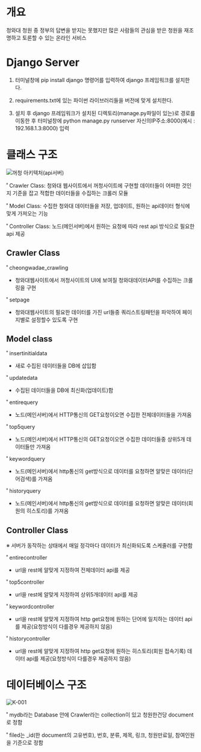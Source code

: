 # 개요

청와대 청원 중 정부의 답변을 받지는 못했지만 많은 사람들의 관심을 받은 청원을 재조명하고 토론할 수 있는 온라인 서비스

# Django Server

1. 터미널창에 pip install django 명령어를 입력하여 django 프레임워크를 설치한다.

2. requirements.txt에 있는 파이썬 라이브러리들을 버전에 맞게 설치한다.

3. 설치 후 django 프레임워크가 설치된 디렉토리(manage.py파일이 있는)로 경로를 이동한 후 터미널창에 python manage.py runserver 자신의IP주소:8000(예시 : 192.168.1.3:8000) 입력

# 클래스 구조
![꺼청 아키텍처(api서버)](https://user-images.githubusercontent.com/41987854/58460233-2d69c880-8168-11e9-99c6-8ca5f9c692fe.jpg)

˚ Crawler Class: 청와대 웹사이트에서 꺼청사이트에 구현할 데이터들이 어떠한 것인지 기준을 잡고 적합한 데이터들을 수집하는 크롤러 모듈

˚ Model Class: 수집한 청와대 데이터들을 저장, 업데이트, 원하는 api데이터 형식에 맞게 가져오는 기능

˚ Controller Class: 노드(메인서버)에서 원하는 요청에 따라 rest api 방식으로 필요한 api 제공

## Crawler Class

˚ cheongwadae_crawling
 - 청와대웹사이트에서 꺼청사이트의 UI에 보여질 청와대데이터API를 수집하는 크롤링을 구현

˚ setpage
 - 청와대웹사이트의 필요한 데이터를 가진 url들중 쿼리스트링패턴을 파악하여 페이지별로 설정할수 있도록 구현

## Model class

˚ insertinitialdata
  - 새로 수집된 데이터들을 DB에 삽입함
  
˚ updatedata
  - 수집된 데이터들을 DB에 최신화(업데이트)함

˚ entirequery
  - 노드(메인서버)에서 HTTP통신의 GET요청이오면 수집한 전체데이터들을 가져옴 
  
˚ top5query
  - 노드(메인서버)에서 HTTP통신의 GET요청이오면 수집한 데이터들중 상위5개 데이터들만 가져옴
  
˚ keywordquery
  - 노드(메인서버)에서 http통신의 get방식으로 데이터를 요청하면 알맞은 데이터(단어검색)를 가져옴 
  
˚ historyquery
  - 노드(메인서버)에서 http통신의 get방식으로 데이터를 요청하면 알맞은 데이터(회원의 히스토리)를 가져옴

## Controller Class

※ 서버가 동작하는 상태에서 매일 정각마다 데이터가 최신화되도록 스케줄러를 구현함

˚ entirecontroller
 - url을 rest에 알맞게 지정하여 전체데이터 api를 제공
 
˚ top5controller
 - url을 rest에 알맞게 지정하여 상위5개데이터 api를 제공
 
˚ keywordcontroller
 - url을 rest에 알맞게 지정하여 http get요청에 원하는 단어에 일치하는 데이터 api를 제공(요청방식이 다를경우 제공하지 않음)
 
˚ historycontroller
 - url을 rest에 알맞게 지정하여 http get요청에 원하는 히스토리(회원 접속기록) 데이터 api를 제공(요청방식이 다를경우 제공하지 않음)
 
 # 데이터베이스 구조
  ![K-001](https://user-images.githubusercontent.com/41987854/58462772-80924a00-816d-11e9-9544-8afc11edeb31.jpg)

˚ mydb라는 Database 안에 Crawler라는 collection이 있고 청원한건당 document로 정함 

˚ filed는 _id(한 document의 고유번호), 번호, 분류, 제목, 링크, 청원만료일, 참여인원 을 기준으로 정함


